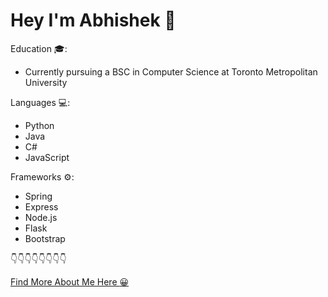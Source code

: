 # Hey I'm Abhishek :wave: 

  Education :mortar_board::

   - Currently pursuing a BSC in Computer Science at Toronto Metropolitan University 

  Languages :computer::
  
   - Python
   - Java
   - C#
   - JavaScript

  Frameworks ⚙:
  
   - Spring
   - Express
   - Node.js
   - Flask
   - Bootstrap

  :point_down::point_down::point_down::point_down::point_down::point_down::point_down::point_down:       
           
  [Find More About Me Here :grinning:](https://abhishekpaul.netlify.app/)
